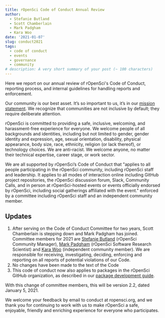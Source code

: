 ```yaml
---
title: rOpenSci Code of Conduct Annual Review
author:
  - Stefanie Butland
  - Scott Chamberlain
  - Mark Padgham
  - Kara Woo
date: '2021-01-07'
slug: conduct2021
tags:
  - code of conduct
  - events
  - governance
  - community
# description: A very short summary of your post (~ 100 characters)
---
```

Here we report on our annual review of rOpenSci's Code of Conduct, reporting process, and internal guidelines for handling reports and enforcement. 

Our community is our best asset. It’s so important to us, it’s in our [mission statement](https://ropensci.org/about/). We recognize that communities are not inclusive by default; they require deliberate attention. 

rOpenSci is committed to providing a safe, inclusive, welcoming, and harassment-free experience for everyone. We welcome people of all backgrounds and identities, including but not limited to gender, gender identity and expression, age, sexual orientation, disability, physical appearance, body size, race, ethnicity, religion (or lack thereof), or technology choices. We are anti-racist. We welcome anyone, no matter their technical expertise, career stage, or work sector. 

We are all supported by rOpenSci’s Code of Conduct that "applies to all people participating in the rOpenSci community, including rOpenSci staff and leadership. It applies to all modes of interaction online including GitHub project repositories, the rOpenSci discussion forum, Slack, Community Calls, and in person at rOpenSci-hosted events or events officially endorsed by rOpenSci, including social gatherings affiliated with the event." enforced by a committee including rOpenSci staff and an independent community member.

## Updates

1. After serving on the Code of Conduct Committee for two years, Scott Chamberlain is stepping down and Mark Padgham has joined. Committee members for 2021 are [Stefanie Butland](/author/stefanie-butland) (rOpenSci Community Manager), [Mark Padgham](/author/mark-padgham) (rOpenSci Software Research Scientist) and [Kara Woo](https://karawoo.com/) (independent community member). We are responsible for receiving, investigating, deciding, enforcing and reporting on all reports of potential violations of our Code.
1. No changes have been made to the text of the Code
1. This code of conduct now also applies to packages in the rOpenSci GitHub organization, as described in our [package development guide](https://devguide.ropensci.org/collaboration.html).

With this change of committee members, this will be version 2.2, dated January 5, 2021.

We welcome your feedback by email to conduct at ropensci.org, and we thank you for continuing to work with us to make rOpenSci a safe, enjoyable, friendly and enriching experience for everyone who participates.


